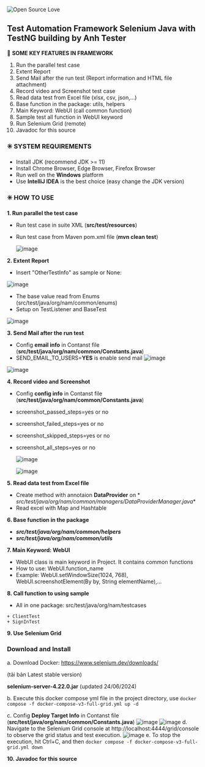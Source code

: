 ![Open Source Love](https://badges.frapsoft.com/os/v1/open-source.svg?v=103)

## Test Automation Framework Selenium Java with TestNG building by Anh Tester

🔆 **SOME KEY FEATURES IN FRAMEWORK**

1. Run the parallel test case
2. Extent Report
3. Send Mail after the run test (Report information and HTML file attachment)
4. Record video and Screenshot test case
5. Read data test from Excel file (xlsx, csv, json,...)
6. Base function in the package: utils, helpers
7. Main Keyword: WebUI (call common function)
8. Sample test all function in WebUI keyword
9. Run Selenium Grid (remote)
10. Javadoc for this source

### ✳️ **SYSTEM REQUIREMENTS**

- Install JDK (recommend JDK >= 11)
- Install Chrome Browser, Edge Browser, Firefox Browser
- Run well on the **Windows** platform
- Use **IntelliJ IDEA** is the best choice (easy change the JDK version)

### ✳️ **HOW TO USE**

**1. Run parallel the test case**

- Run test case in suite XML (**src/test/resources**)
- Run test case from Maven pom.xml file
  (**mvn clean test**)

  ![image](assets/img.png)

**2. Extent Report**

- Insert "OtherTestInfo" as sample or None:

![image](assets/img_1.png)

- The base value read from Enums (src/test/java/org/nam/common/enums)
- Setup on TestListener and BaseTest

![image](assets/img_2.png)

**3. Send Mail after the run test**

- Config **email info** in Contanst file
  (**src/test/java/org/nam/common/Constants.java**)
- SEND_EMAIL_TO_USERS=**YES** is enable send mail
  ![image](assets/img_3.png)

![image](assets/img_4.png)

**4. Record video and Screenshot**

- Config **config info** in Contanst file
  (**src/test/java/org/nam/common/Constants.java**)
- screenshot_passed_steps=yes or no
- screenshot_failed_steps=yes or no
- screenshot_skipped_steps=yes or no
- screenshot_all_steps=yes or no

  ![image](assets/img_5.png)

  ![image](assets/img_6.png)

**5. Read data test from Excel file**

- Create method with annotaion **DataProvider** on *
  *src/test/java/org/nam/common/managers/DataProviderManager.java**
- Read excel with Map and Hashtable

**6. Base function in the package**

- **_src/test/java/org/nam/common/helpers_**
- **_src/test/java/org/nam/common/utils_**

**7. Main Keyword: WebUI**

- WebUI class is main keyword in Project. It contains common functions
- How to use: WebUI.function_name
- Example: WebUI.setWindowSize(1024, 768), WebUI.screenshotElement(By by, String elementName),...

**8. Call function to using sample**

- All in one package: src/test/java/org/nam/testcases

```
+ ClientTest
+ SignInTest
```

**9. Use Selenium Grid**

### Download and Install

a. Download Docker: https://www.selenium.dev/downloads/

(tải bản Latest stable version)

**selenium-server-4.22.0.jar** (updated 24/06/2024)

b. Execute this docker compose yml file in the project directory,
use `docker compose -f docker-compose-v3-full-grid.yml up -d`

c. Config **Deploy Target Info** in Contanst file
(**src/test/java/org/nam/common/Constants.java**)
![image](assets/img_7.png)
![image](assets/img_9.png)
d. Navigate to the Selenium Grid console at http://localhost:4444/grid/console to observe the grid status and test
execution.
![image](assets/img_8.png)
e. To stop the execution, hit Ctrl+C, and then `docker compose -f docker-compose-v3-full-grid.yml down`

**10. Javadoc for this source**
